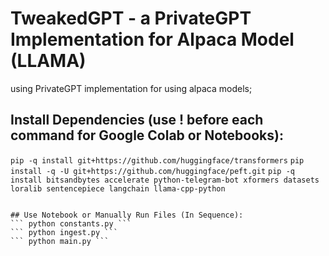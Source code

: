 # TweakedGPT - a PrivateGPT Implementation for Alpaca Model (LLAMA)
using PrivateGPT implementation for using alpaca models;

## Install Dependencies (use ! before each command for Google Colab or Notebooks):
``` pip -q install git+https://github.com/huggingface/transformers ```
``` pip install -q -U git+https://github.com/huggingface/peft.git ```
``` pip -q install bitsandbytes accelerate python-telegram-bot xformers datasets loralib sentencepiece langchain llama-cpp-python ```
``` pip install -r requirements.txt

## Use Notebook or Manually Run Files (In Sequence):
``` python constants.py ```
``` python ingest.py ```
``` python main.py ```
